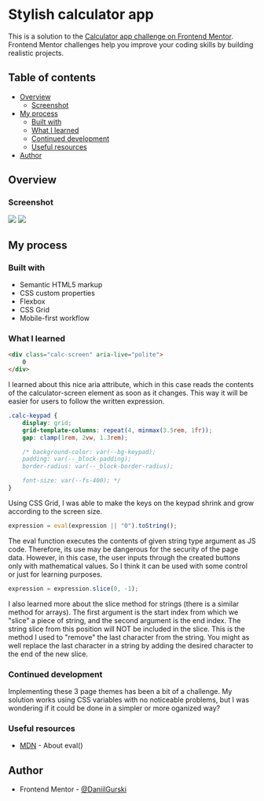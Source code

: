 #  Stylish calculator app

This is a solution to the [Calculator app challenge on Frontend Mentor](https://www.frontendmentor.io/challenges/calculator-app-9lteq5N29). Frontend Mentor challenges help you improve your coding skills by building realistic projects. 

## Table of contents

- [Overview](#overview)
  - [Screenshot](#screenshot)
- [My process](#my-process)
  - [Built with](#built-with)
  - [What I learned](#what-i-learned)
  - [Continued development](#continued-development)
  - [Useful resources](#useful-resources)
- [Author](#author)


## Overview

### Screenshot

![](./images/solution-desktop.png)
![](./images/solution-mobile.png)

## My process

### Built with

- Semantic HTML5 markup
- CSS custom properties
- Flexbox
- CSS Grid
- Mobile-first workflow


### What I learned

```html 
<div class="calc-screen" aria-live="polite"> 
    0
</div>
```
I learned about this nice aria attribute, which in this case reads the contents of the calculator-screen element as soon as it changes. This way it will be easier for users to follow the written expression.


```css
.calc-keypad {
    display: grid;
    grid-template-columns: repeat(4, minmax(3.5rem, 1fr));
    gap: clamp(1rem, 2vw, 1.3rem);

    /* background-color: var(--bg-keypad);
    padding: var(--_block-padding);
    border-radius: var(--_block-border-radius);

    font-size: var(--fs-400); */
}
```
Using CSS Grid, I was able to make the keys on the keypad shrink and grow according to the screen size.


```js
expression = eval(expression || "0").toString();
```
The eval function executes the contents of given string type argument as JS code. Therefore, its use may be dangerous for the security of the page data. However, in this case, the user inputs through the created buttons only with mathematical values. So I think it can be used with some control or just for learning purposes.


```js
expression = expression.slice(0, -1);
```
I also learned more about the slice method for strings (there is a similar method for arrays). The first argument is the start index from which we "slice" a piece of string, and the second argument is the end index. The string slice from this position will NOT be included in the slice.
This is the method I used to "remove" the last character from the string. You might as well replace the last character in a string by adding the desired character to the end of the new slice.


### Continued development

Implementing these 3 page themes has been a bit of a challenge. My solution works using CSS variables with no noticeable problems, but I was wondering if it could be done in a simpler or more oganized way?


### Useful resources

- [MDN](https://developer.mozilla.org/en-US/docs/Web/JavaScript/Reference/Global_Objects/eval) - About eval()


## Author

- Frontend Mentor - [@DaniilGurski](https://www.frontendmentor.io/profile/DaniilGurski)
